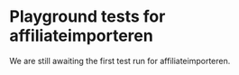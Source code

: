# Playground tests for affiliateimporteren
We are still awaiting the first test run for affiliateimporteren.
